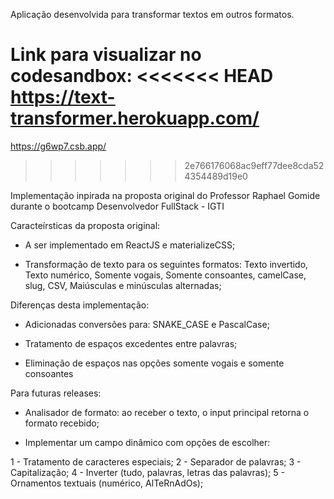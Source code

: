 Aplicação desenvolvida para transformar textos em outros formatos.

Link para visualizar no codesandbox:
<<<<<<< HEAD
https://text-transformer.herokuapp.com/
=======
https://g6wp7.csb.app/
>>>>>>> 2e766176068ac9eff77dee8cda524354489d19e0

Implementação inpirada na proposta original do Professor Raphael Gomide durante o bootcamp Desenvolvedor FullStack - IGTI

Caracteírsticas da proposta original:

- A ser implementado em ReactJS e materializeCSS;

- Transformação de texto para os seguintes formatos: Texto invertido, Texto numérico, Somente vogais, Somente consoantes, camelCase, slug, CSV, Maiúsculas e minúsculas alternadas;

Diferenças desta implementação:

-  Adicionadas conversões para: SNAKE_CASE e PascalCase;

- Tratamento de espaços excedentes entre palavras;

- Eliminação de espaços nas opções somente vogais e somente consoantes


Para futuras releases:

- Analisador de formato: ao receber o texto, o input principal retorna o formato recebido;

- Implementar um campo dinâmico com opções de escolher:

1 - Tratamento de caracteres especiais;
2 - Separador de palavras;
3 - Capitalização;
4 - Inverter (tudo, palavras, letras das palavras);
5 - Ornamentos textuais (numérico, AlTeRnAdOs);
